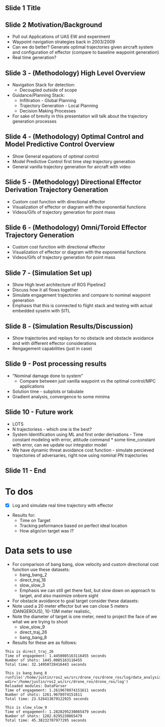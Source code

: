 ## Slide 1 Title

## Slide 2  Motivation/Background
- Pull out Applications of UAS EW and experiment 
- Waypoint navigation strategies back in 2003/2009
- Can we do better? Generate optimal trajectories given aircraft system and configuration of effector (compare to baseline waypoint generation) 
- Real time generation?

## Slide 3 - (Methodology) High Level Overview 
- Navigation Stack for detection:
    - Decoupled outside of scope 
- Guidance/Planning Stack: 
    - Infiltration - Global Planning 
    - Trajectory Generation - Local Planning 
    - Decision Making Processes 
- For sake of brevity in this presentation will talk about the trajectory generation processes

## Slide 4 - (Methodology) Optimal Control and Model Predictive Control Overview
- Show General equations of optimal control 
- Model Predictive Control first time step trajectory generation  
- General vanilla trajectory generation for aircraft with video 

## Slide 5 - (Methodology) Directional Effector Derivation Trajectory Generation 
- Custom cost function with directional effector
- Visualization of effector or diagram with the exponential functions 
- Videos/Gifs of trajectory generation for point mass

## Slide 6 - (Methodology) Omni/Toroid Effector Trajectory Generation 
- Custom cost function with directional effector
- Visualization of effector or diagram with the exponential functions 
- Videos/Gifs of trajectory generation for point mass

## Slide 7 -  (Simulation Set up) 
- Show High level architecture of ROS Pipeline2 
- Discuss how it all flows together
- Simulate engagement trajectories and compare to nominal waypoint generation   
- Emphasis that this is connected to flight stack and testing with actual embedded sysetm with SITL 

## Slide 8 - (Simulation Results/Discussion)
- Show trajectories and replays for no obstacle and obstacle avoidance and with different effector considerations  
- Rengagement capabilities (just in case)

## Slide 9 - Post processing results
- "Nominal damage done to system" 
    - Compare between just vanilla waypoint vs the optimal control/MPC applications
- Solution time - subplots or tabulate
- Gradient analysis, convergence to some minima 

## Slide 10 - Future work 
- LOTS 
- N trajectoriess - which one is the best? 
- System Identification using ML and first order derivations - Time constant modeling with error, attitude command * some time_constant with error, can we update our integrator model
- We have dynamic threat avoidance cost function - simulate percieved trajectories of adversaries, right now using nominal PN trajectories  

## Slide 11 - End 

# To dos 
- [x] Log and simulate real time trajectory with effector 
- Results for:
    - Time on Target
    - Tracking peformance based on perfect ideal location 
    - How align/on target was I?

# Data sets to use
- For comparison of bang bang, slow velocity and custom directional cost function use these datasets:
    - bang_bang_2 
    - direct_traj_18
    - slow_slow_3
    - Emphasis we can still get there fast, but slow down on approach to target, and also maximize onbore sight 
- For obstacle avoidance to goal target consider these datasets:
- Note used a 20 meter effector but we can close 5 meters (DANGEROUS), 10-13M meter realistic,
- Note the diameter of target is one meter, need to project the face of we what we are trying to shoot 
    - slow_slow_9
    - direct_traj_26
    - bang_bang_8
- Results for these are as follows:
```
This is direct_traj_26
Time of engagement: 1.4450085163116455 seconds
Number of shots: 1445.0085163116455
Total time: 32.14950728416443 seconds

This is bang_bang_8
runfile('/home/justin/ros2_ws/src/drone_ros/drone_ros/log/data_analysis.py', wdir='/home/justin/ros2_ws/src/drone_ros/drone_ros/log')
Reloaded modules: DataParser
Time of engagement: 1.2619678974151611 seconds
Number of shots: 1261.9678974151611
Total time: 23.526413679122925 seconds

This is slow_slow_9
Time of engagement: 1.2828295230865479 seconds
Number of shots: 1282.8295230865479
Total time: 45.38232707977295 seconds

```